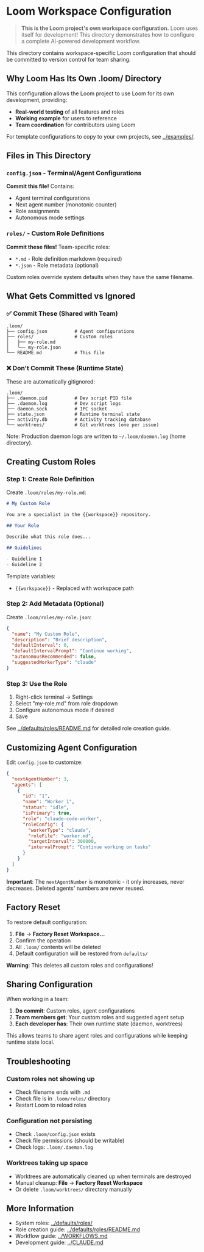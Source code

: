 # Loom Workspace Configuration

> **This is the Loom project's own workspace configuration.** Loom uses itself for development! This directory demonstrates how to configure a complete AI-powered development workflow.

This directory contains workspace-specific Loom configuration that should be committed to version control for team sharing.

## Why Loom Has Its Own .loom/ Directory

This configuration allows the Loom project to use Loom for its own development, providing:
- **Real-world testing** of all features and roles
- **Working example** for users to reference
- **Team coordination** for contributors using Loom

For template configurations to copy to your own projects, see [../examples/](../examples/).

## Files in This Directory

### `config.json` - Terminal/Agent Configurations
**Commit this file!** Contains:
- Agent terminal configurations
- Next agent number (monotonic counter)
- Role assignments
- Autonomous mode settings

### `roles/` - Custom Role Definitions
**Commit these files!** Team-specific roles:
- `*.md` - Role definition markdown (required)
- `*.json` - Role metadata (optional)

Custom roles override system defaults when they have the same filename.

## What Gets Committed vs Ignored

### ✅ Commit These (Shared with Team)
```
.loom/
├── config.json          # Agent configurations
├── roles/               # Custom roles
│   ├── my-role.md
│   └── my-role.json
└── README.md            # This file
```

### ❌ Don't Commit These (Runtime State)
These are automatically gitignored:
```
.loom/
├── .daemon.pid          # Dev script PID file
├── .daemon.log          # Dev script logs
├── daemon.sock          # IPC socket
├── state.json           # Runtime terminal state
├── activity.db          # Activity tracking database
└── worktrees/           # Git worktrees (one per issue)
```

Note: Production daemon logs are written to `~/.loom/daemon.log` (home directory).

## Creating Custom Roles

### Step 1: Create Role Definition

Create `.loom/roles/my-role.md`:

```markdown
# My Custom Role

You are a specialist in the {{workspace}} repository.

## Your Role

Describe what this role does...

## Guidelines

- Guideline 1
- Guideline 2
```

Template variables:
- `{{workspace}}` - Replaced with workspace path

### Step 2: Add Metadata (Optional)

Create `.loom/roles/my-role.json`:

```json
{
  "name": "My Custom Role",
  "description": "Brief description",
  "defaultInterval": 0,
  "defaultIntervalPrompt": "Continue working",
  "autonomousRecommended": false,
  "suggestedWorkerType": "claude"
}
```

### Step 3: Use the Role

1. Right-click terminal → Settings
2. Select "my-role.md" from role dropdown
3. Configure autonomous mode if desired
4. Save

See [../defaults/roles/README.md](../defaults/roles/README.md) for detailed role creation guide.

## Customizing Agent Configuration

Edit `config.json` to customize:

```json
{
  "nextAgentNumber": 3,
  "agents": [
    {
      "id": "1",
      "name": "Worker 1",
      "status": "idle",
      "isPrimary": true,
      "role": "claude-code-worker",
      "roleConfig": {
        "workerType": "claude",
        "roleFile": "worker.md",
        "targetInterval": 300000,
        "intervalPrompt": "Continue working on tasks"
      }
    }
  ]
}
```

**Important**: The `nextAgentNumber` is monotonic - it only increases, never decreases. Deleted agents' numbers are never reused.

## Factory Reset

To restore default configuration:

1. **File** → **Factory Reset Workspace...**
2. Confirm the operation
3. All `.loom/` contents will be deleted
4. Default configuration will be restored from `defaults/`

**Warning**: This deletes all custom roles and configurations!

## Sharing Configuration

When working in a team:

1. **Do commit**: Custom roles, agent configurations
2. **Team members get**: Your custom roles and suggested agent setup
3. **Each developer has**: Their own runtime state (daemon, worktrees)

This allows teams to share agent roles and configurations while keeping runtime state local.

## Troubleshooting

### Custom roles not showing up
- Check filename ends with `.md`
- Check file is in `.loom/roles/` directory
- Restart Loom to reload roles

### Configuration not persisting
- Check `.loom/config.json` exists
- Check file permissions (should be writable)
- Check logs: `.loom/.daemon.log`

### Worktrees taking up space
- Worktrees are automatically cleaned up when terminals are destroyed
- Manual cleanup: **File** → **Factory Reset Workspace**
- Or delete `.loom/worktrees/` directory manually

## More Information

- System roles: [../defaults/roles/](../defaults/roles/)
- Role creation guide: [../defaults/roles/README.md](../defaults/roles/README.md)
- Workflow guide: [../WORKFLOWS.md](../WORKFLOWS.md)
- Development guide: [../CLAUDE.md](../CLAUDE.md)
